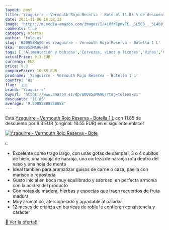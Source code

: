 ```yaml
---
layout: post
title: 'Yzaguirre - Vermouth Rojo Reserva - Bote al 11.85 % de descuento'
date: 2021-11-06 16:52:23
image: 'https://m.media-amazon.com/images/I/41VfXCpmvFL._SL500_._SL400_.jpg'
comments: true
category: ofertas
author: 'tole.es'
slug: 'B0085ZMA96-es Yzaguirre - Vermouth Rojo Reserva - Botella 1 L'
sku: 'B0085ZMA96-es'
tags: [ 'Alimentación y bebidas','Cervezas, vinos y licores','Vinos','Vinos fortificados y de postre','vermouth','yzaguirre', ]
actualPrice: 9.3 EUR
currency: EUR
price: 9.3
comparePrice: 10.55 EUR
prodname: 'Yzaguirre - Vermouth Rojo Reserva - Botella 1 L'
country: 'es'
flag: '🇪🇸'
brand: 'Yzaguirre'
buyurl: 'https://www.amazon.es/dp/B0085ZMA96/?tag=tolees-21'
descuento: '11.85'
average: '9.90888888888888'
---
```


Está [Yzaguirre - Vermouth Rojo Reserva - Botella 1 L](https://www.amazon.es/dp/B0085ZMA96/?tag=tolees-21) con 11.85 de descuento por 9.3 EUR (original: 10.55 EUR) en el siguiente enlace!

[![Yzaguirre - Vermouth Rojo Reserva - Bote](https://m.media-amazon.com/images/I/41VfXCpmvFL._SL500_._SL400_.jpg)](https://www.amazon.es/dp/B0085ZMA96/?tag=tolees-21)

ℹ️:

- Excelente como trago largo, con unas gotas de campari, 3 o 4 cubitos de hielo, una rodaja de naranja, una corteza de naranja rota dentro del vaso y una hoja de menta
- Ideal también para aromatizar guisos de carne o caza, paella con marisco o repostería
- Gusto inicial en boca muy equilibrado y sabroso, en perfecta armonía con la acidez del producto
- Con notas de madera, hierbas y especias que traen recuerdos de fruta madura
- Muy aromático, aterciopelado y agradable al paladar
- 12 meses de crianza en barricas de roble le confieren consistencia y carácter

[🛒 Ver la oferta!!](https://www.amazon.es/dp/B0085ZMA96/?tag=tolees-21)
